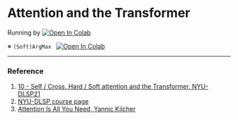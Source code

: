 # Attention and the Transformer

Running by  [![Open In Colab](https://colab.research.google.com/assets/colab-badge.svg)](https://colab.research.google.com/github/DoranLyong/Awesome-Tensor-Architecture/blob/main/pytorch_reference/NYU-DL/12-Attention-and-Transformer/01-Attention-and-Transformer.ipynb)



※ ```(Soft)ArgMax ```   [![Open In Colab](https://colab.research.google.com/assets/colab-badge.svg)](https://colab.research.google.com/github/DoranLyong/Awesome-Tensor-Architecture/blob/main/pytorch_reference/NYU-DL/12-Attention-and-Transformer/(Soft)Argmax.ipynb)





***

### Reference 

1. [10 - Self / Cross,  Hard / Soft attention and the Transformer, NYU-DLSP21](https://youtu.be/fEVyfT-gLqQ)
2. [NYU-DLSP course page](https://atcold.github.io/pytorch-Deep-Learning/en/week12/12-3/) 
3. [Attention Is All You Need, Yannic Kilcher](https://youtu.be/iDulhoQ2pro)

